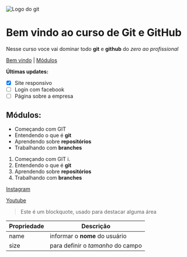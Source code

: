 ![Logo do git](https://embarcados.com.br/wp-content/uploads/2015/02/imagem-de-destaque-39.png.webp)

# Bem vindo ao curso de Git e GitHub
Nesse curso voce vai dominar todo **git** e **github** do _zero ao profissional_


[Bem vindo](#bem-vindo-ao-curso-de-git-e-github) | [Módulos](#módulos)



**Últimas updates:**


- [x] Site responsivo
- [ ] Login com facebook
- [ ] Página sobre a empresa
## Módulos:
* Começando com GIT
* Entendendo o que é **git**
* Aprendendo sobre **repositórios** 
* Trabalhando com **branches**

1. Começando com GIT
        i. 
2. Entendendo o que é **git**
3. Aprendendo sobre **repositórios** 
4. Trabalhando com **branches**

[Instagram](https://www.instagram.com/fabiane.carrijo/)

[Youtube](https://www.youtube.com/channel/UCWR0groSBcRWUFcumy-uOXA)

> Este é um blockquote, usado para destacar alguma área

Propriedade | Descrição
-------------- | ---------
name | informar o **nome** do usuário
size | para definir o _tamanho_ do campo
